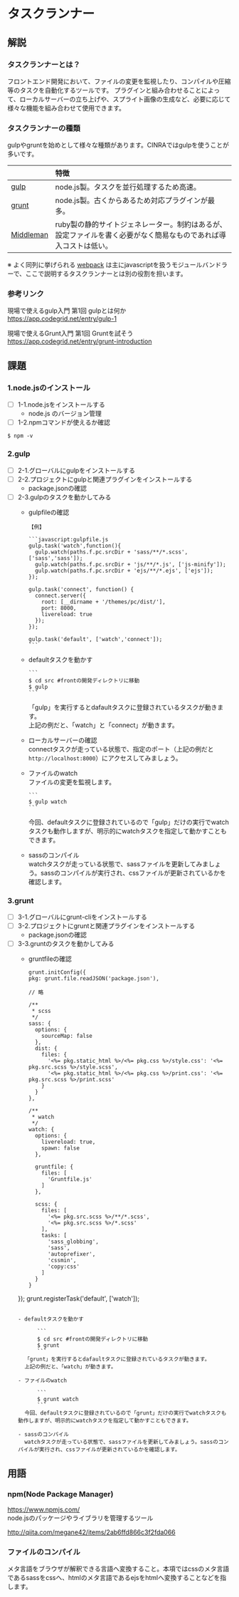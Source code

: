 # タスクランナー

## 解説
### タスクランナーとは？
フロントエンド開発において、ファイルの変更を監視したり、コンパイルや圧縮等のタスクを自動化するツールです。
プラグインと組み合わせることによって、ローカルサーバーの立ち上げや、スプライト画像の生成など、必要に応じて様々な機能を組み合わせて使用できます。

### タスクランナーの種類
gulpやgruntを始めとして様々な種類があります。CINRAではgulpを使うことが多いです。

||特徴|
|:--|:--|
|[gulp](http://gulpjs.com/)|node.js製。タスクを並行処理するため高速。|
|[grunt](http://gulpjs.com/)|node.js製。古くからあるため対応プラグインが最多。|
|[Middleman](https://middlemanapp.com/)|ruby製の静的サイトジェネレーター。制約はあるが、設定ファイルを書く必要がなく簡易なものであれば導入コストは低い。|

※ よく同列に挙げられる [webpack](https://webpack.github.io/) は主にjavascriptを扱うモジュールバンドラーで、ここで説明するタスクランナーとは別の役割を担います。

### 参考リンク
現場で使えるgulp入門 第1回 gulpとは何か  
https://app.codegrid.net/entry/gulp-1

現場で使えるGrunt入門 第1回 Gruntを試そう  
https://app.codegrid.net/entry/grunt-introduction


## 課題

### 1.node.jsのインストール
- [ ] 1-1.node.jsをインストールする
	- node.js のバージョン管理
- [ ] 1-2.npmコマンドが使えるか確認

```
$ npm -v
```

### 2.gulp
- [ ] 2-1.グローバルにgulpをインストールする
- [ ] 2-2.プロジェクトにgulpと関連プラグインをインストールする
  - package.jsonの確認
- [ ] 2-3.gulpのタスクを動かしてみる
  - gulpfileの確認

		【例】
		
		```javascript:gulpfile.js
		gulp.task('watch',function(){
		  gulp.watch(paths.f.pc.srcDir + 'sass/**/*.scss', ['sass','sass']);
		  gulp.watch(paths.f.pc.srcDir + 'js/**/*.js', ['js-minify']);
		  gulp.watch(paths.f.pc.srcDir + 'ejs/**/*.ejs', ['ejs']);
		});
		
		gulp.task('connect', function() {
		  connect.server({
		    root: [__dirname + '/themes/pc/dist/'],
		    port: 8000,
		    livereload: true
		  });
		});
		
		gulp.task('default', ['watch','connect']);
		```

  - defaultタスクを動かす
	
		```
		$ cd src #frontの開発ディレクトリに移動
		$ gulp
		```
  	「gulp」を実行するとdafaultタスクに登録されているタスクが動きます。  
  	上記の例だと、「watch」と「connect」が動きます。
  
  - ローカルサーバーの確認  
  connectタスクが走っている状態で、指定のポート（上記の例だと`http://localhost:8000`）にアクセスしてみましょう。
  
  - ファイルのwatch  
	 ファイルの変更を監視します。
  
  		```
		$ gulp watch
		```
	今回、defaultタスクに登録されているので「gulp」だけの実行でwatchタスクも動作しますが、明示的にwatchタスクを指定して動かすこともできます。
  
  - sassのコンパイル  
    watchタスクが走っている状態で、sassファイルを更新してみましょう。sassのコンパイルが実行され、cssファイルが更新されているかを確認します。



### 3.grunt
- [ ] 3-1.グローバルにgrunt-cliをインストールする
- [ ] 3-2.プロジェクトにgruntと関連プラグインをインストールする
  - package.jsonの確認
- [ ] 3-3.gruntのタスクを動かしてみる
  - gruntfileの確認  

	```
	grunt.initConfig({
    pkg: grunt.file.readJSON('package.json'),

	// 略

    /**
     * scss
     */
    sass: {
      options: {
        sourceMap: false
      },
      dist: {
        files: {
          '<%= pkg.static_html %>/<%= pkg.css %>/style.css': '<%= pkg.src.scss %>/style.scss',
          '<%= pkg.static_html %>/<%= pkg.css %>/print.css': '<%= pkg.src.scss %>/print.scss'
        }
      }
    },

    /**
     * watch
     */
    watch: {
      options: {
        livereload: true,
        spawn: false
      },

      gruntfile: {
        files: [
          'Gruntfile.js'
        ]
      },

      scss: {
        files: [
          '<%= pkg.src.scss %>/**/*.scss',
          '<%= pkg.src.scss %>/*.scss'
        ],
        tasks: [
          'sass_globbing',
          'sass',
          'autoprefixer',
          'cssmin',
          'copy:css'
        ]
      }
    }
  });
  grunt.registerTask('default', ['watch']);
  ```
	
  - defaultタスクを動かす
  
		```
		$ cd src #frontの開発ディレクトリに移動
		$ grunt
		```
	「grunt」を実行するとdafaultタスクに登録されているタスクが動きます。  
  	上記の例だと、「watch」が動きます。

  - ファイルのwatch
 
 	 	```
		$ grunt watch
		```
	今回、defaultタスクに登録されているので「grunt」だけの実行でwatchタスクも動作しますが、明示的にwatchタスクを指定して動かすこともできます。
  
  - sassのコンパイル  
	watchタスクが走っている状態で、sassファイルを更新してみましょう。sassのコンパイルが実行され、cssファイルが更新されているかを確認します。

## 用語
### npm(Node Package Manager)
https://www.npmjs.com/  
node.jsのパッケージやライブラリを管理するツール

http://qiita.com/megane42/items/2ab6ffd866c3f2fda066

### ファイルのコンパイル
メタ言語をブラウザが解釈できる言語へ変換すること。本項ではcssのメタ言語であるsassをcssへ、htmlのメタ言語であるejsをhtmlへ変換することなどを指します。